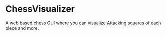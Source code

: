 # ChessVisualizer
A web based chess  GUI where you can visualize Attacking squares of each piece and more.
